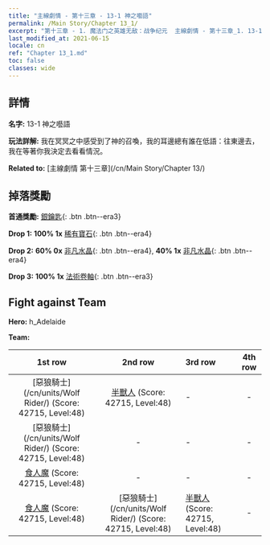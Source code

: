 ```yaml
---
title: "主線劇情 - 第十三章 - 13-1 神之囈語"
permalink: /Main Story/Chapter 13_1/
excerpt: "第十三章 - 1. 魔法门之英雄无敌：战争纪元  主線劇情 - 第十三章_1. 13-1 神之囈語"
last_modified_at: 2021-06-15
locale: cn
ref: "Chapter 13_1.md"
toc: false
classes: wide
---
```


## 詳情

 **名字:** 13-1 神之囈語

 **玩法詳解:** 我在冥冥之中感受到了神的召喚，我的耳邊總有誰在低語：往東邊去，我在等著你我決定去看看情況。

 **Related to:** [主線劇情 第十三章](/cn/Main Story/Chapter 13/)

## 掉落獎勵

 **首通獎勵:** [銀鑰匙](/cn/Items/con_693/){: .btn .btn--era3}

 **Drop 1:** **100% 1x** [稀有寶石](/cn/Items/mat_44/){: .btn .btn--era4}

 **Drop 2:** **60% 0x** [非凡水晶](/cn/Items/mat_38/){: .btn .btn--era4}, **40% 1x** [非凡水晶](/cn/Items/mat_38/){: .btn .btn--era4}

 **Drop 3:** **100% 1x** [法術卷軸](/cn/Items/con_694/){: .btn .btn--era3}


## Fight against Team
 **Hero:** h_Adelaide

 **Team:**


  | 1st row | 2nd row | 3rd row | 4th row |
  |:----:|:----:|:----|:----:|
  | [惡狼騎士](/cn/units/Wolf Rider/) (Score: 42715, Level:48)  | [半獸人](/cn/units/Orc/) (Score: 42715, Level:48)  | - | - |
  | [惡狼騎士](/cn/units/Wolf Rider/) (Score: 42715, Level:48)  | - | - | - |
  | [食人魔](/cn/units/Ogre/) (Score: 42715, Level:48)  | - | - | - |
  | [食人魔](/cn/units/Ogre/) (Score: 42715, Level:48)  | [惡狼騎士](/cn/units/Wolf Rider/) (Score: 42715, Level:48)  | [半獸人](/cn/units/Orc/) (Score: 42715, Level:48)  | - |


